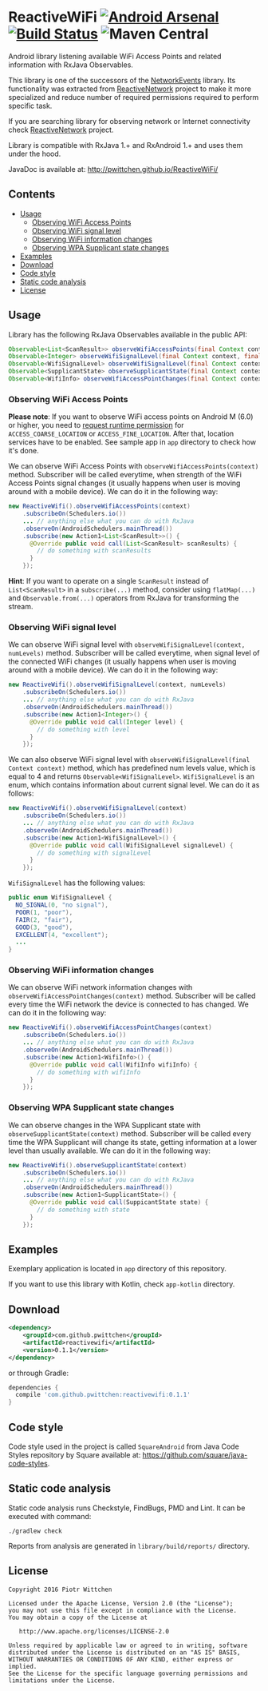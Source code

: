 # ReactiveWiFi [![Android Arsenal](https://img.shields.io/badge/Android%20Arsenal-ReactiveWiFi-brightgreen.svg?style=true)](https://android-arsenal.com/details/1/3913) [![Build Status](https://travis-ci.org/pwittchen/ReactiveWiFi.svg?branch=master)](https://travis-ci.org/pwittchen/ReactiveWiFi)  ![Maven Central](https://img.shields.io/maven-central/v/com.github.pwittchen/reactivewifi.svg?style=flat)

Android library listening available WiFi Access Points and related information with RxJava Observables.

This library is one of the successors of the [NetworkEvents](https://github.com/pwittchen/NetworkEvents) library. Its functionality was extracted from [ReactiveNetwork](https://github.com/pwittchen/ReactiveNetwork) project to make it more specialized and reduce number of required permissions required to perform specific task.

If you are searching library for observing network or Internet connectivity check [ReactiveNetwork](https://github.com/pwittchen/ReactiveNetwork) project.

Library is compatible with RxJava 1.+ and RxAndroid 1.+ and uses them under the hood.

JavaDoc is available at: http://pwittchen.github.io/ReactiveWiFi/

Contents
--------

- [Usage](#usage)
  - [Observing WiFi Access Points](#observing-wifi-access-points)
  - [Observing WiFi signal level](#observing-wifi-signal-level)
  - [Observing WiFi information changes](#observing-wifi-information-changes)
  - [Observing WPA Supplicant state changes](#observing-wpa-supplicant-state-changes)
- [Examples](#examples)
- [Download](#download)
- [Code style](#code-style)
- [Static code analysis](#static-code-analysis)
- [License](#license)

Usage
-----

Library has the following RxJava Observables available in the public API:

```java
Observable<List<ScanResult>> observeWifiAccessPoints(final Context context)
Observable<Integer> observeWifiSignalLevel(final Context context, final int numLevels)
Observable<WifiSignalLevel> observeWifiSignalLevel(final Context context)
Observable<SupplicantState> observeSupplicantState(final Context context)
Observable<WifiInfo> observeWifiAccessPointChanges(final Context context)
```

### Observing WiFi Access Points

**Please note**: If you want to observe WiFi access points on Android M (6.0) or higher, you need to [request runtime permission](https://developer.android.com/training/permissions/requesting.html) for `ACCESS_COARSE_LOCATION` or `ACCESS_FINE_LOCATION`. After that, location services have to be enabled. See sample app in `app` directory to check how it's done.

We can observe WiFi Access Points with `observeWifiAccessPoints(context)` method. Subscriber will be called everytime, when strength of the WiFi Access Points signal changes (it usually happens when user is moving around with a mobile device). We can do it in the following way:

```java
new ReactiveWifi().observeWifiAccessPoints(context)
    .subscribeOn(Schedulers.io())
    ... // anything else what you can do with RxJava
    .observeOn(AndroidSchedulers.mainThread())
    .subscribe(new Action1<List<ScanResult>>() {
      @Override public void call(List<ScanResult> scanResults) {
        // do something with scanResults
      }
    });
```

**Hint**: If you want to operate on a single `ScanResult` instead of `List<ScanResult>` in a `subscribe(...)` method, consider using `flatMap(...)` and `Observable.from(...)` operators from RxJava for transforming the stream.

### Observing WiFi signal level

We can observe WiFi signal level with `observeWifiSignalLevel(context, numLevels)` method. Subscriber will be called everytime, when signal level of the connected WiFi  changes (it usually happens when user is moving around with a mobile device). We can do it in the following way:

```java
new ReactiveWifi().observeWifiSignalLevel(context, numLevels)
    .subscribeOn(Schedulers.io())
    ... // anything else what you can do with RxJava
    .observeOn(AndroidSchedulers.mainThread())
    .subscribe(new Action1<Integer>() {
      @Override public void call(Integer level) {
        // do something with level
      }
    });
```

We can also observe WiFi signal level with `observeWifiSignalLevel(final Context context)` method, which has predefined num levels value, which is equal to 4 and returns `Observable<WifiSignalLevel>`. `WifiSignalLevel` is an enum, which contains information about current signal level. We can do it as follows:

```java
new ReactiveWifi().observeWifiSignalLevel(context)
    .subscribeOn(Schedulers.io())
    ... // anything else what you can do with RxJava
    .observeOn(AndroidSchedulers.mainThread())
    .subscribe(new Action1<WifiSignalLevel>() {
      @Override public void call(WifiSignalLevel signalLevel) {
        // do something with signalLevel
      }
    });
```

`WifiSignalLevel` has the following values:

```java
public enum WifiSignalLevel {
  NO_SIGNAL(0, "no signal"),
  POOR(1, "poor"),
  FAIR(2, "fair"),
  GOOD(3, "good"),
  EXCELLENT(4, "excellent");
  ...
}
```

### Observing WiFi information changes

We can observe WiFi network information changes with `observeWifiAccessPointChanges(context)` method. Subscriber will be called every time the WiFi network the device is connected to has changed. We can do it in the following way:

```java
new ReactiveWifi().observeWifiAccessPointChanges(context)
    .subscribeOn(Schedulers.io())
    ... // anything else what you can do with RxJava
    .observeOn(AndroidSchedulers.mainThread())
    .subscribe(new Action1<WifiInfo>() {
      @Override public void call(WifiInfo wifiInfo) {
        // do something with wifiInfo
      }
    });
```

### Observing WPA Supplicant state changes

We can observe changes in the WPA Supplicant state with `observeSupplicantState(context)` method. Subscriber will be called every time the WPA Supplicant will change its state, getting information at a lower level than usually available. We can do it in the following way:

```java
new ReactiveWifi().observeSupplicantState(context)
    .subscribeOn(Schedulers.io())
    ... // anything else what you can do with RxJava
    .observeOn(AndroidSchedulers.mainThread())
    .subscribe(new Action1<SupplicantState>() {
      @Override public void call(SuppicantState state) {
        // do something with state
      }
    });
```

Examples
--------

Exemplary application is located in `app` directory of this repository.

If you want to use this library with Kotlin, check `app-kotlin` directory.

Download
--------

```xml
<dependency>
    <groupId>com.github.pwittchen</groupId>
    <artifactId>reactivewifi</artifactId>
    <version>0.1.1</version>
</dependency>
```

or through Gradle:

```groovy
dependencies {
  compile 'com.github.pwittchen:reactivewifi:0.1.1'
}
```

Code style
----------

Code style used in the project is called `SquareAndroid` from Java Code Styles repository by Square available at: https://github.com/square/java-code-styles.

Static code analysis
--------------------

Static code analysis runs Checkstyle, FindBugs, PMD and Lint. It can be executed with command:

 ```
 ./gradlew check
 ```

Reports from analysis are generated in `library/build/reports/` directory.

License
-------

    Copyright 2016 Piotr Wittchen

    Licensed under the Apache License, Version 2.0 (the "License");
    you may not use this file except in compliance with the License.
    You may obtain a copy of the License at

       http://www.apache.org/licenses/LICENSE-2.0

    Unless required by applicable law or agreed to in writing, software
    distributed under the License is distributed on an "AS IS" BASIS,
    WITHOUT WARRANTIES OR CONDITIONS OF ANY KIND, either express or implied.
    See the License for the specific language governing permissions and
    limitations under the License.
